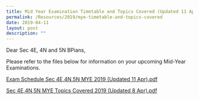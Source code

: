 ```yaml
---
title: Mid Year Examination Timetable and Topics Covered (Updated 11 Apr)
permalink: /Resources/2019/mye-timetable-and-topics-covered
date: 2019-04-11
layout: post
description: ""
---
```

Dear Sec 4E, 4N and 5N BPians,

  

Please refer to the files below for information on your upcoming Mid-Year Examinations.

  

[Exam Schedule Sec 4E,4N,5N MYE 2019 (Updated 11 Apr).pdf](https://www-bpghs-moe-edu-sg-admin.cwp.sg/qql/slot/u148/BPGHS%202019/Announcements%20&%20Updates/Mid-Year%20Examination%20Schedule%20&%20Topics%20Covered/Exam%20Schedule%20Sec%204E,4N,5N%20MYE%202019%20(Updated%2011%20Apr).pdf)  

[Sec 4E,4N,5N MYE Topics Covered 2019 (Updated 8 Apr).pdf](https://www-bpghs-moe-edu-sg-admin.cwp.sg/qql/slot/u148/BPGHS%202019/Announcements%20&%20Updates/Mid-Year%20Examination%20Schedule%20&%20Topics%20Covered/Sec%204E,4N,5N%20MYE%20Topics%20Covered%202019%20(Updated%208%20Apr).pdf)